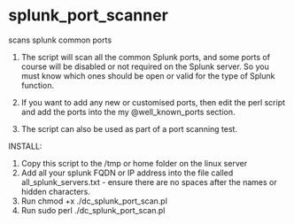 # splunk_port_scanner
scans splunk common ports

1. The script will scan all the common Splunk ports, and some ports of course will be disabled or 
not required on the Splunk server. So you must know which ones should be open or valid for the type of Splunk function. 

2. If you want to add any new or customised ports, then edit the perl script and add the ports into 
the my @well_known_ports section. 

3. The script can also be used as part of a port scanning test. 

 
INSTALL:
1. Copy this script to the /tmp or home folder on the linux server 
2. Add all your splunk FQDN or IP address into the file called all_splunk_servers.txt - ensure there are no spaces after the names or hidden characters.
3. Run chmod +x ./dc_splunk_port_scan.pl 
4. Run sudo perl ./dc_splunk_port_scan.pl
